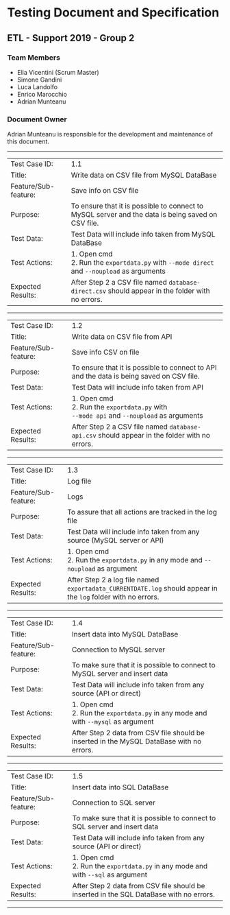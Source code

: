 # Testing Document and Specification

## ETL - Support 2019 - Group 2

### Team Members

-   Elia Vicentini (Scrum Master)
-   Simone Gandini
-   Luca Landolfo
-   Enrico Marocchio
-   Adrian Munteanu


### Document Owner

Adrian Munteanu is responsible for the development and maintenance of this document.

---

|||
|-|-|
|Test Case ID:|1.1|
|Title:|Write data on CSV file from MySQL DataBase|
|Feature/Sub-feature:|Save info on CSV file|
|Purpose:|To ensure that it is possible to connect to MySQL server and the data is being saved on CSV file.|
|Test Data:|Test Data will include info taken from MySQL DataBase|
|Test Actions:|1. Open cmd <br /> 2. Run the `exportdata.py` with `--mode direct` and `--noupload` as arguments|
|Expected Results:|After Step 2 a CSV file named `database-direct.csv` should appear in the folder with no errors.|

---

|||
|-|-|
|Test Case ID:|1.2|
|Title:|Write data on CSV file from API|
|Feature/Sub-feature:|Save info CSV on file|
|Purpose:|To ensure that it is possible to connect to API and the data is being saved on CSV file.|
|Test Data:|Test Data will include info taken from API|
|Test Actions:|1. Open cmd <br /> 2. Run the `exportdata.py` with <br /> `--mode api` and `--noupload` as arguments|
|Expected Results:|After Step 2 a CSV file named `database-api.csv` should appear in the folder with no errors.|

---

|||
|-|-|
|Test Case ID:|1.3|
|Title:|Log file|
|Feature/Sub-feature:|Logs|
|Purpose:|To assure that all actions are tracked in the log file|
|Test Data:|Test Data will include info taken from any source (MySQL server or API)|
|Test Actions:|1. Open cmd <br /> 2. Run the `exportdata.py` in any mode and `--noupload` as argument|
|Expected Results:|After Step 2 a log file named `exportadata_CURRENTDATE.log` should appear in the `log` folder with no errors.|

---

|||
|-|-|
|Test Case ID:|1.4|
|Title:|Insert data into MySQL DataBase|
|Feature/Sub-feature:|Connection to MySQL server|
|Purpose:|To make sure that it is possible to connect to MySQL server and insert data|
|Test Data:|Test Data will include info taken from any source (API or direct)|
|Test Actions:|1. Open cmd <br /> 2. Run the `exportdata.py` in any mode and with `--mysql` as argument|
|Expected Results:|After Step 2 data from CSV file should be inserted in the MySQL DataBase with no errors.|

---

|||
|-|-|
|Test Case ID:|1.5|
|Title:|Insert data into SQL DataBase|
|Feature/Sub-feature:|Connection to SQL server|
|Purpose:|To make sure that it is possible to connect to SQL server and insert data|
|Test Data:|Test Data will include info taken from any source (API or direct)|
|Test Actions:|1. Open cmd <br /> 2. Run the `exportdata.py` in any mode and with `--sql` as argument|
|Expected Results:|After Step 2 data from CSV file should be inserted in the SQL DataBase with no errors.|

---

